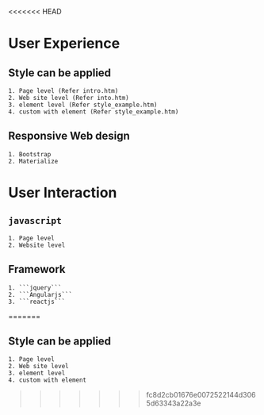 <<<<<<< HEAD
# User Experience

## Style can be applied ##
    1. Page level (Refer intro.htm)
    2. Web site level (Refer into.htm)
    3. element level (Refer style_example.htm)
    4. custom with element (Refer style_example.htm)
## Responsive Web design 
    1. Bootstrap
    2. Materialize
# User Interaction
## ```javascript```
    1. Page level
    2. Website level
## Framework
    1. ```jquery```
    2. ```Angularjs```
    3. ```reactjs```
    

=======
## Style can be applied

    1. Page level
    2. Web site level
    3. element level
    4. custom with element
>>>>>>> fc8d2cb01676e0072522144d3065d63343a22a3e

